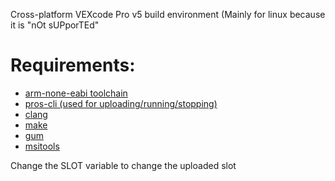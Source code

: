 Cross-platform VEXcode Pro v5 build environment (Mainly for linux because it is "nOt sUPporTEd"

# Requirements:
* [arm-none-eabi toolchain](https://developer.arm.com/downloads/-/arm-gnu-toolchain-downloads)
* [pros-cli (used for uploading/running/stopping)](https://github.com/purduesigbots/pros-cli)
* [clang](https://clang.llvm.org/)
* [make](https://www.gnu.org/software/make/)
* [gum](https://github.com/charmbracelet/gum)
* [msitools](https://wiki.gnome.org/msitools)

Change the SLOT variable to change the uploaded slot

